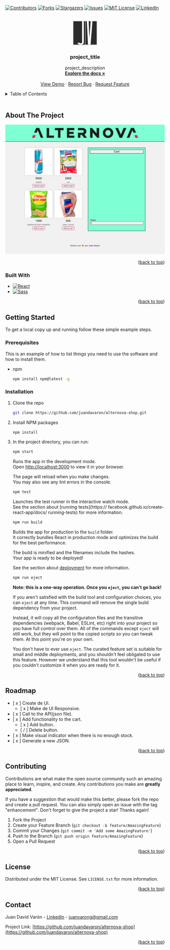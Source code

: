 <div id="top"></div>

[![Contributors][contributors-shield]][contributors-url]
[![Forks][forks-shield]][forks-url]
[![Stargazers][stars-shield]][stars-url]
[![Issues][issues-shield]][issues-url]
[![MIT License][license-shield]][license-url]
[![LinkedIn][linkedin-shield]][linkedin-url]



<!-- PROJECT LOGO -->
<br />
<div align="center">
  <a href="https://github.com/juandavaron/alternova-shop">
    <img src="./public/logo192.png" alt="Logo" width="80" height="80">
  </a>

<h3 align="center">project_title</h3>

  <p align="center">
    project_description
    <br />
    <a href="https://github.com/juandavaron/alternova-shop"><strong>Explore the docs »</strong></a>
    <br />
    <br />
    <a href="https://juandavaron.github.io/alternova-shop/">View Demo</a>
    ·
    <a href="https://github.com/juandavaron/alternova-shop/issues">Report Bug</a>
    ·
    <a href="https://github.com/juandavaron/alternova-shop/issues">Request Feature</a>
  </p>
</div>



<!-- TABLE OF CONTENTS -->
<details>
  <summary>Table of Contents</summary>
  <ol>
    <li>
      <a href="#about-the-project">About The Project</a>
      <ul>
        <li><a href="#built-with">Built With</a></li>
      </ul>
    </li>
    <li>
      <a href="#getting-started">Getting Started</a>
      <ul>
        <li><a href="#prerequisites">Prerequisites</a></li>
        <li><a href="#installation">Installation</a></li>
      </ul>
    </li>
    <li><a href="#usage">Usage</a></li>
    <li><a href="#roadmap">Roadmap</a></li>
    <li><a href="#contributing">Contributing</a></li>
    <li><a href="#license">License</a></li>
    <li><a href="#contact">Contact</a></li>
    <li><a href="#acknowledgments">Acknowledgments</a></li>
  </ol>
</details>
<br />

<!-- ABOUT THE PROJECT -->
## About The Project

[![Alternova Shop Screen Shot][product-screenshot]](https://juandavaron.github.io/alternova-shop/)

<p align="right">(<a href="#top">back to top</a>)</p>



### Built With

* [![React][React.js]][React-url]
* [![Sass][sass-lang.com]][Sass-url]


<p align="right">(<a href="#top">back to top</a>)</p>



<!-- GETTING STARTED -->
## Getting Started

To get a local copy up and running follow these simple example steps.

### Prerequisites

This is an example of how to list things you need to use the software and how to install them.
* npm
  ```sh
  npm install npm@latest -g
  ```

### Installation

1. Clone the repo
   ```sh
   git clone https://github.com/juandavaron/alternova-shop.git
   ```
2. Install NPM packages
   ```sh
   npm install
   ```
3. In the project directory, you can run:
    ```sh
    npm start
    ```

    Runs the app in the development mode.\
    Open [http://localhost:3000](http://localhost:3000) to view it in your browser.

    The page will reload when you make changes.\
    You may also see any lint errors in the console.
    ```sh
    npm test
    ```

    Launches the test runner in the interactive watch     mode.\
    See the section about [running tests](https://    facebook.github.io/create-react-app/docs/   running-tests) for more information.
    ```sh
    npm run build
    ```

    Builds the app for production to the `build` folder.\
    It correctly bundles React in production mode and optimizes the build for the best performance.

    The build is minified and the filenames include the hashes.\
    Your app is ready to be deployed!

    See the section about [deployment](https://facebook.github.io/create-react-app/docs/deployment) for more information.
    ```sh
    npm run eject
    ```

    **Note: this is a one-way operation. Once you `eject`, you can't go back!**

    If you aren't satisfied with the build tool and configuration choices, you can `eject` at any time. This command will remove the single build dependency from your project.

    Instead, it will copy all the configuration files and the transitive dependencies (webpack, Babel, ESLint, etc) right into your project so you have full control over them. All of the commands except `eject` will still work, but they will point to the copied scripts so you can tweak them. At this point you're on your own.

    You don't have to ever use `eject`. The curated feature set is suitable for small and middle deployments, and you shouldn't feel obligated to use this feature. However we understand that this tool wouldn't be useful if you couldn't customize it when you are ready for it.


<p align="right">(<a href="#top">back to top</a>)</p>


<!-- ROADMAP -->
## Roadmap

- [ x ] Create de UI.
  - [ x ] Make de UI Responsive.
- [ x ] Call to the API(json file).
- [ x ] Add functionality to the cart.
  - [ x ] Add button.
  - [ / ] Delete button.
- [ x ] Make visual indicator when there is no enough stock.
- [ x ] Generate a new JSON.


<p align="right">(<a href="#top">back to top</a>)</p>



<!-- CONTRIBUTING -->
## Contributing

Contributions are what make the open source community such an amazing place to learn, inspire, and create. Any contributions you make are **greatly appreciated**.

If you have a suggestion that would make this better, please fork the repo and create a pull request. You can also simply open an issue with the tag "enhancement".
Don't forget to give the project a star! Thanks again!

1. Fork the Project
2. Create your Feature Branch (`git checkout -b feature/AmazingFeature`)
3. Commit your Changes (`git commit -m 'Add some AmazingFeature'`)
4. Push to the Branch (`git push origin feature/AmazingFeature`)
5. Open a Pull Request

<p align="right">(<a href="#top">back to top</a>)</p>



<!-- LICENSE -->
## License

Distributed under the MIT License. See `LICENSE.txt` for more information.

<p align="right">(<a href="#top">back to top</a>)</p>



<!-- CONTACT -->
## Contact

Juan David Varón - [LinkedIn](https://www.linkedin.com/in/juanvarong/) - juanvarong@gmail.com

Project Link: [https://github.com/juandavaron/alternova-shop](https://github.com/juandavaron/alternova-shop)

<p align="right">(<a href="#top">back to top</a>)</p>



<!-- MARKDOWN LINKS & IMAGES -->
[contributors-shield]: https://img.shields.io/github/contributors/juandavaron/alternova-shop.svg?style=for-the-badge
[contributors-url]: https://github.com/juandavaron/alternova-shop/graphs/contributors

[forks-shield]: https://img.shields.io/github/forks/juandavaron/alternova-shop.svg?style=for-the-badge
[forks-url]: https://github.com/juandavaron/alternova-shop/network/members

[stars-shield]: https://img.shields.io/github/stars/juandavaron/alternova-shop.svg?style=for-the-badge
[stars-url]: https://github.com/juandavaron/alternova-shop/stargazers

[issues-shield]: https://img.shields.io/github/issues/juandavaron/alternova-shop.svg?style=for-the-badge
[issues-url]: https://github.com/juandavaron/alternova-shop/issues

[license-shield]: https://img.shields.io/github/license/juandavaron/alternova-shop.svg?style=for-the-badge
[license-url]: https://github.com/juandavaron/alternova-shop/blob/master/LICENSE.txt

[linkedin-shield]: https://img.shields.io/badge/-LinkedIn-black.svg?style=for-the-badge&logo=linkedin&colorB=555
[linkedin-url]: https://www.linkedin.com/in/juanvarong/

[product-screenshot]: ./public/images/screenshot.png

[React.js]: https://img.shields.io/badge/React-20232A?style=for-the-badge&logo=react&logoColor=61DAFB
[React-url]: https://reactjs.org/

[sass-lang.com]: https://img.shields.io/badge/Sass-cc6699?style=for-the-badge&logo=sass&logoColor=white
[Sass-url]: https://sass-lang.com/